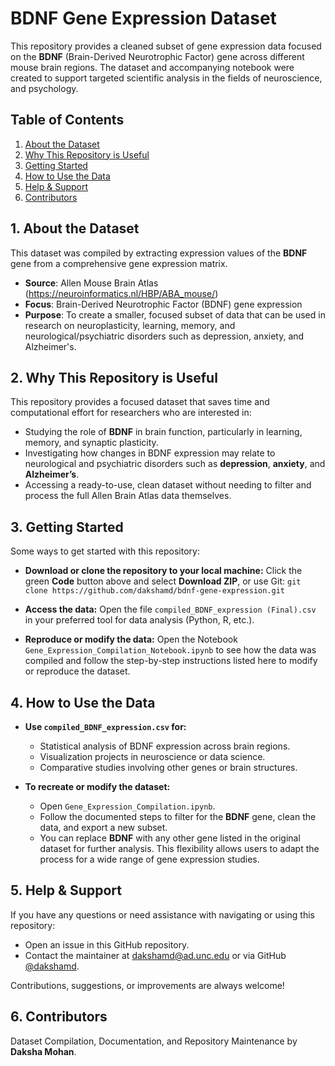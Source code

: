 # BDNF Gene Expression Dataset

This repository provides a cleaned subset of gene expression data focused on the **BDNF** (Brain-Derived Neurotrophic Factor) gene across different mouse brain regions. The dataset and accompanying notebook were created to support targeted scientific analysis in the fields of neuroscience, and psychology.

## Table of Contents
1. [About the Dataset](#1-about-the-dataset)
2. [Why This Repository is Useful](#2-why-this-repository-is-useful)
3. [Getting Started](#3-getting-started)
4. [How to Use the Data](#4-how-to-use-the-data)
5. [Help & Support](#5-help--support)
6. [Contributors](#6-contributors)

## 1. About the Dataset

This dataset was compiled by extracting expression values of the **BDNF** gene from a comprehensive gene expression matrix.

- **Source**: Allen Mouse Brain Atlas (https://neuroinformatics.nl/HBP/ABA_mouse/)
- **Focus**: Brain-Derived Neurotrophic Factor (BDNF) gene expression
- **Purpose**: To create a smaller, focused subset of data that can be used in research on neuroplasticity, learning, memory, and neurological/psychiatric disorders such as depression, anxiety, and Alzheimer's.

## 2. Why This Repository is Useful

This repository provides a focused dataset that saves time and computational effort for researchers who are interested in:

- Studying the role of **BDNF** in brain function, particularly in learning, memory, and synaptic plasticity.
- Investigating how changes in BDNF expression may relate to neurological and psychiatric disorders such as **depression**, **anxiety**, and **Alzheimer’s**.
- Accessing a ready-to-use, clean dataset without needing to filter and process the full Allen Brain Atlas data themselves.

## 3. Getting Started

Some ways to get started with this repository:

- **Download or clone the repository to your local machine:** Click the green **Code** button above and select **Download ZIP**, or use Git:
`git clone https://github.com/dakshamd/bdnf-gene-expression.git`
     
- **Access the data:** Open the file `compiled_BDNF_expression (Final).csv` in your preferred tool for data analysis (Python, R, etc.).

- **Reproduce or modify the data:** Open the Notebook `Gene_Expression_Compilation_Notebook.ipynb` to see how the data was compiled and follow the step-by-step instructions listed here to modify or reproduce the dataset.

## 4. How to Use the Data

- **Use `compiled_BDNF_expression.csv` for:**
  - Statistical analysis of BDNF expression across brain regions.
  - Visualization projects in neuroscience or data science.
  - Comparative studies involving other genes or brain structures.

- **To recreate or modify the dataset:**
  - Open `Gene_Expression_Compilation.ipynb`.
  - Follow the documented steps to filter for the **BDNF** gene, clean the data, and export a new subset.
  - You can replace **BDNF** with any other gene listed in the original dataset for further analysis. This flexibility allows users to adapt the process for a wide range of gene expression studies.

## 5. Help & Support

If you have any questions or need assistance with navigating or using this repository:

- Open an issue in this GitHub repository.
- Contact the maintainer at dakshamd@ad.unc.edu or via GitHub [@dakshamd](https://github.com/dakshamd).

Contributions, suggestions, or improvements are always welcome!

## 6. Contributors

Dataset Compilation, Documentation, and Repository Maintenance by **Daksha Mohan**.
